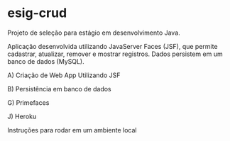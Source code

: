 # esig-crud
Projeto de seleção para estágio em desenvolvimento Java.

Aplicação desenvolvida utilizando JavaServer Faces (JSF), que permite cadastrar, atualizar, remover e mostrar registros.
Dados persistem em um banco de dados (MySQL).


A) Criação de Web App Utilizando JSF

B) Persistência em banco de dados

G) Primefaces

J) Heroku


Instruções para rodar em um ambiente local
